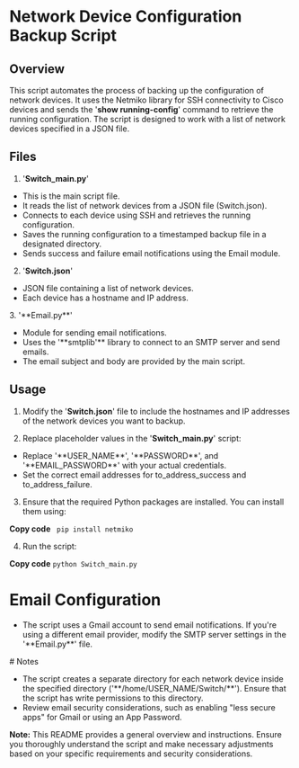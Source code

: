 # Network Device Configuration Backup Script

## Overview
This script automates the process of backing up the configuration of network devices. It uses the Netmiko library for SSH connectivity to Cisco devices and sends the '**show running-config**' command to retrieve the running configuration. The script is designed to work with a list of network devices specified in a JSON file.

## Files
1. '**Switch_main.py**'
<ul>
<li> This is the main script file.</li>
<li> It reads the list of network devices from a JSON file (Switch.json).</li>
<li> Connects to each device using SSH and retrieves the running configuration.</li>
<li> Saves the running configuration to a timestamped backup file in a designated directory.</li>
<li> Sends success and failure email notifications using the Email module.</li>
</ul>

2. '**Switch.json**'
<ul> 
<li> JSON file containing a list of network devices.</li>
<li> Each device has a hostname and IP address.</li>
</ul>
3. '**Email.py**'
<ul>
<li> Module for sending email notifications.</li>
<li> Uses the '**smtplib'** library to connect to an SMTP server and send emails.</li>
<li> The email subject and body are provided by the main script.</li>
</ul>

## Usage
1. Modify the '**Switch.json**' file to include the hostnames and IP addresses of the network devices you want to backup.

2. Replace placeholder values in the '**Switch_main.py**' script:
<ul>
<li> Replace '**USER_NAME**', '**PASSWORD**', and '**EMAIL_PASSWORD**' with your actual credentials.</li>
<li> Set the correct email addresses for to_address_success and to_address_failure.</li>
</ul>

3. Ensure that the required Python packages are installed. You can install them using:

**Copy code**
<code> pip install netmiko</code>

4. Run the script:

**Copy code**
<code>python Switch_main.py</code>

# Email Configuration
<ul>
<li>The script uses a Gmail account to send email notifications. If you're using a different email provider, modify the SMTP server settings in the '**Email.py**' file.</li>
</ul>
# Notes
<ul>
<li> The script creates a separate directory for each network device inside the specified directory ('**/home/USER_NAME/Switch/**'). Ensure that the script has write permissions to this directory.
<li> Review email security considerations, such as enabling "less secure apps" for Gmail or using an App Password.</li>
</ul>

**Note:** This README provides a general overview and instructions. Ensure you thoroughly understand the script and make necessary adjustments based on your specific requirements and security considerations.